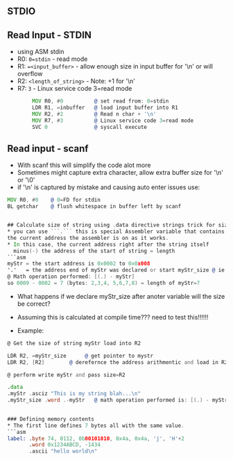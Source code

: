 ## STDIO

## Read Input -  STDIN
* using ASM stdin
* R0: ```0=stdin``` - read mode
* R1: ```=<input_buffer>``` - allow enough size in input buffer for '\n' or will overflow
* R2: ```<length_of_string>``` - Note: +1 for '\n' 
* R7: ```3``` - Linux service code 3=read mode
```asm
		MOV R0, #0			@ set read from: 0=stdin
		LDR R1, =inbuffer	@ load input buffer into R1
		MOV R2, #2			@ Read n char + '\n'
		MOV R7, #3			@ Linux service code 3=read mode
		SVC 0				@ syscall execute
```

## Read input - scanf
* With scanf this will simplify the code alot more
* Sometimes might capture extra character, allow extra buffer size for '\n' or '\0'
* if '\n' is captured by mistake and causing auto enter issues use:
```asm
MOV R0, #0    @ 0=FD for stdin
BL getchar    @ flush whitespace in buffer left by scanf


## Calculate size of string using .data directive strings trick for size
* you can use ```.``` this is special Assembler variable that contains
the current address the assembler is on as it works.
* In this case, the current address right after the string itself
  minus(-) the address of the start of string = length
```asm
myStr = the start address is 0x0002 to 0x0x008 
'.'   = the address end of myStr was declared or start myStr_size @ ie 0x0009
@ Math operation performed: [(.) - myStr]
so 0009 - 0002 = 7 (bytes: 2,3,4, 5,6,7,8) = length of myStr=7
```
* What happens if we declare myStr_size after anoter variable will the size be correct?
* Assuming this is calculated at compile time??? need to test this!!!!!!
  
* Example:
```asm
@ Get the size of string myStr load into R2

LDR R2, =myStr_size      @ get pointer to mystr
LDR R2, [R2]        @ derefernce the address arithmentic and load in R2

@ perform write myStr and pass size=R2

.data
.myStr .asciz "This is my string blah...\n"
.myStr_size .word .-myStr   @ math operation performed is: [(.) - myStr] = 
 

### Defining memory contents
* The first line defines 7 bytes all with the same value.
```asm
label: .byte 74, 0112, 0b00101010, 0x4a, 0x4a, 'j', 'H'+2
       .word 0x1234ABCD, -1434
       .ascii "hello world\n"
```
